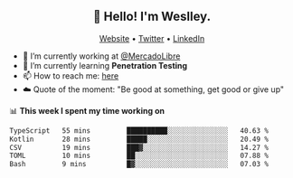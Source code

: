 <h2 align="center">👋 Hello! I'm Weslley.</h2>
<p align="center">
  <a href="http://weslleyneri.com.br">Website</a> •
  <a href="https://twitter.com/Weslley_Neri">Twitter</a> •
  <a href="https://www.linkedin.com/in/weslley-neri-3658908b">LinkedIn</a>
</p>


- 🔭 I’m currently working at [@MercadoLibre](https://github.com/mercadolibre)
- 🌱 I’m currently learning **Penetration Testing**
- 📫 How to reach me: [here](mailto:weslley39@gmail.com)
- ☁️ Quote of the moment: "Be good at something, get good or give up"

📊 **This week I spent my time working on**
<!--START_SECTION:waka-->

```txt
TypeScript   55 mins         ██████████░░░░░░░░░░░░░░░   40.63 %
Kotlin       28 mins         █████░░░░░░░░░░░░░░░░░░░░   20.49 %
CSV          19 mins         ███▓░░░░░░░░░░░░░░░░░░░░░   14.27 %
TOML         10 mins         ██░░░░░░░░░░░░░░░░░░░░░░░   07.88 %
Bash         9 mins          █▓░░░░░░░░░░░░░░░░░░░░░░░   07.03 %
```

<!--END_SECTION:waka-->

<!-- Inspired by https://github.com/gruselhaus/gruselhaus -->